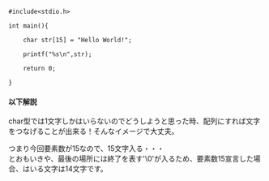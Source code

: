 ```
#include<stdio.h>

int main(){
	
	char str[15] = "Hello World!";
	
	printf("%s\n",str);
	
	return 0;
	
}
```
#### 以下解説
char型では1文字しかはいらないのでどうしようと思った時、配列にすれば文字をつなげることが出来る！そんなイメージで大丈夫。  

つまり今回要素数が15なので、15文字入る・・・  
とおもいきや、最後の場所には終了を表す'\0'が入るため、要素数15宣言した場合、はいる文字は14文字です。